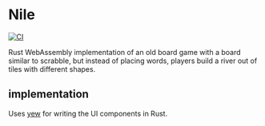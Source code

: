 # Nile

[![CI](https://github.com/threecgreen/nile/workflows/CI/badge.svg?branch=master)](https://github.com/threecgreen/nile/actions?query=workflow%3ACI)

Rust WebAssembly implementation of an old board game with a board similar to
scrabble, but instead of placing words, players build a river out of tiles with
different shapes.

## implementation
Uses [yew](https://github.com/yewstack/yew) for writing the UI components in Rust.

